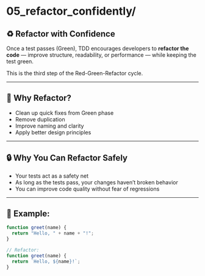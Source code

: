 # 05_refactor_confidently/

## ♻️ Refactor with Confidence

Once a test passes (Green), TDD encourages developers to **refactor the code** — improve structure, readability, or performance — while keeping the test green.

This is the third step of the Red-Green-Refactor cycle.

---

## 🧪 Why Refactor?

- Clean up quick fixes from Green phase
- Remove duplication
- Improve naming and clarity
- Apply better design principles

---

## 🔒 Why You Can Refactor Safely

- Your tests act as a safety net
- As long as the tests pass, your changes haven’t broken behavior
- You can improve code quality without fear of regressions

---

## 🧱 Example:

```js
function greet(name) {
  return "Hello, " + name + "!";
}

// Refactor:
function greet(name) {
  return `Hello, ${name}!`;
}
```

